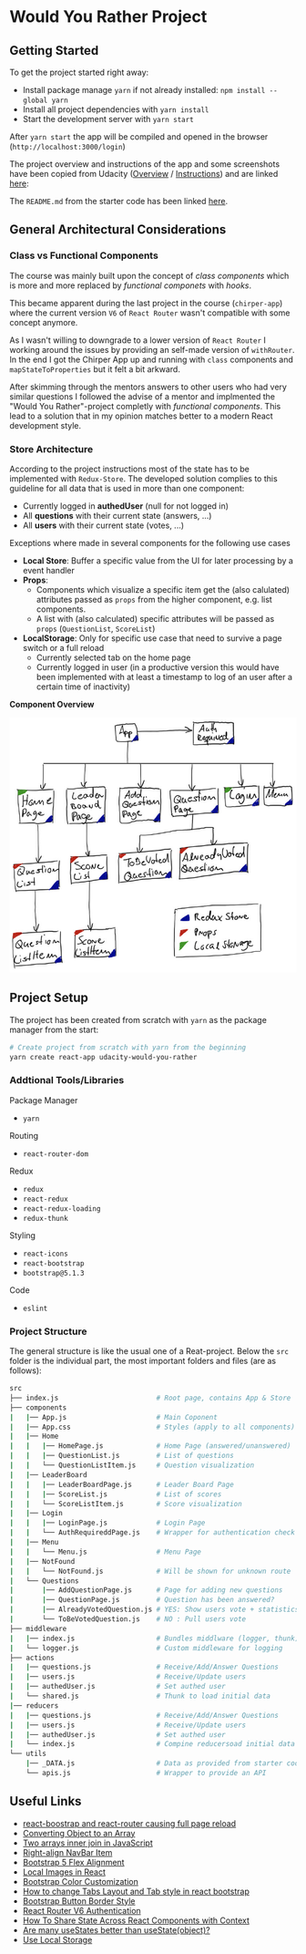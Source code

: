 # Would You Rather Project 

## Getting Started

To get the project started right away:

- Install package manage ```yarn``` if not already installed: ```npm install --global yarn```
- Install all project dependencies with `yarn install`
- Start the development server with `yarn start`

After ```yarn start``` the app will be compiled and opened in the browser (```http://localhost:3000/login```)

The project overview and instructions of the app and some screenshots have been copied from Udacity ([Overview](https://classroom.udacity.com/nanodegrees/nd019/parts/87b7741f-aace-4bc9-88f4-7feccbb6eacb/modules/aaf1a102-6754-48aa-a0a5-a7736bf16e0a/lessons/996c5cf6-3220-42f5-a780-3ab2752f2fb2/concepts/d626ac42-da22-4cc3-affe-b393d240d08c) / [Instructions](https://classroom.udacity.com/nanodegrees/nd019/parts/87b7741f-aace-4bc9-88f4-7feccbb6eacb/modules/aaf1a102-6754-48aa-a0a5-a7736bf16e0a/lessons/996c5cf6-3220-42f5-a780-3ab2752f2fb2/concepts/d0b35860-eabe-414e-80bb-bfc0edeab6fe)) and are linked [here](./doc/Instructions.md): 

The ```README.md``` from the starter code has been linked [here](./doc/../README_starter.md).

## General Architectural Considerations

### Class vs Functional Components
The course was mainly built upon the concept of *class components* which is more and more replaced by *functional componets* with *hooks*.

This became apparent during the last project in the course (```chirper-app```) where the current version ```V6``` of ```React Router``` wasn't compatible with some concept anymore.

As I wasn't willing to downgrade to a lower version of ```React Router``` I working around the issues by providing an self-made version of ```withRouter```. In the end I got the Chirper App up and running with ```class``` components and ```mapStateToProperties``` but it felt a bit arkward.

After skimming through the mentors answers to other users who had very similar questions I followed the advise of a mentor and implmented the "Would You Rather"-project completly with *functional components*. This lead to a solution that in my opinion matches better to a modern React development style.

### Store Architecture
According to the project instructions most of the state has to be implemented with ```Redux-Store```. The developed solution complies to this guideline for all data that is used in more than one component:
- Currently logged in **authedUser** (null for not logged in)
- All **questions** with their current state (answers, ...)
- All **users** with their current state (votes, ...)

Exceptions where made in several components for the following use cases
- **Local Store**: Buffer a specific value from the UI for later processing by a event handler
- **Props**:
  - Components which visualize a specific item get the (also calulated) attributes passed as ```props``` from the higher component, e.g. list components.
  - A list with (also calculated) specific attributes will be passed as ```props``` (```QuestionList```, ```ScoreList```)
- **LocalStorage**: Only for specific use case that need to survive a page switch or a full reload
  - Currently selected tab on the home page
  - Currently logged in user (in a productive version this would have been implemented with at least a timestamp to log of an user after a certain time of inactivity)

**Component Overview**

![Component Overview](./doc/img/Components.jpeg)

## Project Setup

The project has been created from scratch with ```yarn``` as the package manager from the start:

```bash
# Create project from scratch with yarn from the beginning
yarn create react-app udacity-would-you-rather
```
### Addtional Tools/Libraries
Package Manager
- ```yarn```

Routing
- ```react-router-dom```

Redux
- ```redux```
- ```react-redux```
- ```react-redux-loading```
- ```redux-thunk```

Styling
- ```react-icons```
- ```react-bootstrap```
- ```bootstrap@5.1.3```

Code 
- ```eslint```

### Project Structure
The general structure is like the usual one of a Reat-project. Below the ```src``` folder is the individual part, the most important folders and files (are as follows):

```bash
src
├── index.js                        # Root page, contains App & Store
├── components
|   |── App.js                      # Main Coponent
|   |── App.css                     # Styles (apply to all components)
|   |── Home
|   |   |── HomePage.js             # Home Page (answered/unanswered)
|   |   |── QuestionList.js         # List of questions
|   |   └── QuestionListItem.js     # Question visualization
|   |── LeaderBoard
|   |   |── LeaderBoardPage.js      # Leader Board Page
|   |   |── ScoreList.js            # List of scores
|   |   └── ScoreListItem.js        # Score visualization
|   |── Login
|   |   |── LoginPage.js            # Login Page
|   |   └── AuthRequireddPage.js    # Wrapper for authentication check
|   |── Menu
|   |   └── Menu.js                 # Menu Page
|   |── NotFound
|   |   └── NotFound.js             # Will be shown for unknown route
|   └── Questions
|       |── AddQuestionPage.js      # Page for adding new questions
|       |── QuestionPage.js         # Question has been answered?
|       |── AlreadyVotedQuestion.js # YES: Show users vote + statistics
|       └── ToBeVotedQuestion.js    # NO : Pull users vote
├── middleware
|   |── index.js                    # Bundles middlware (logger, thunk)
|   └── logger.js                   # Custom middleware for logging
├── actions
|   |── questions.js                # Receive/Add/Answer Questions
|   |── users.js                    # Receive/Update users
|   |── authedUser.js               # Set authed user
|   └── shared.js                   # Thunk to load initial data
|── reducers
|   |── questions.js                # Receive/Add/Answer Questions
|   |── users.js                    # Receive/Update users
|   |── authedUser.js               # Set authed user
|   └── index.js                    # Compine reducersoad initial data
└── utils
    |── _DATA.js                    # Data as provided from starter code
    └── apis.js                     # Wrapper to provide an API
```

## Useful Links 

- [react-boostrap and react-router causing full page reload](https://stackoverflow.com/questions/59530374/react-boostrap-and-react-router-causing-full-page-reload)
- [Converting Object to an Array](https://www.samanthaming.com/tidbits/76-converting-object-to-array/)
- [Two arrays inner join in JavaScript](https://stackoverflow.com/questions/66985164/two-arrays-inner-join-in-javascript)
- [Right-align NavBar Item](https://stackoverflow.com/questions/42311292/react-bootstrap-navbar-how-to-right-align-a-navbar-item)
- [Bootstrap 5 Flex Alignment](https://getbootstrap.com/docs/5.0/utilities/flex/#align-items)
- [Local Images in React](https://stackoverflow.com/questions/44154939/load-local-images-in-react-js)
- [Bootstrap Color Customization](https://getbootstrap.com/docs/5.0/customize/color/)
- [How to change Tabs Layout and Tab style in react bootstrap](https://stackoverflow.com/questions/62921542/how-to-change-tabs-layout-and-tab-style-in-react-bootstrap)
- [Bootstrap Button Border Style](https://stackoverflow.com/questions/70325840/bootstrap-5-button-border-color-via-css)
- [React Router V6 Authentication](https://reactrouter.com/docs/en/v6/examples/auth)
- [How To Share State Across React Components with Context](https://www.digitalocean.com/community/tutorials/how-to-share-state-across-react-components-with-context)
- [Are many useStates better than useState(object)?](https://thoughtspile.github.io/2021/10/11/usestate-object-vs-multiple/)
- [Use Local Storage](https://www.freecodecamp.org/news/how-to-use-localstorage-with-react-hooks-to-set-and-get-items/)
